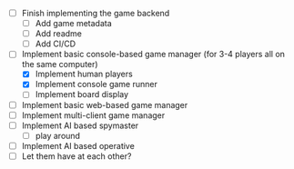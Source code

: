 - [ ] Finish implementing the game backend
    - [ ] Add game metadata
    - [ ] Add readme
    - [ ] Add CI/CD
- [ ] Implement basic console-based game manager (for 3-4 players all on the same computer)
  - [X] Implement human players
  - [X] Implement console game runner
  - [ ] Implement board display
- [ ] Implement basic web-based game manager
- [ ] Implement multi-client game manager
- [ ] Implement AI based spymaster
    - [ ] play around
- [ ] Implement AI based operative
- [ ] Let them have at each other?